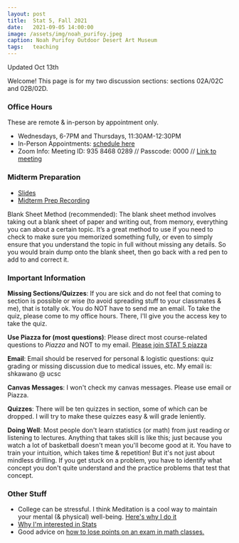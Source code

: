 ```yaml
---
layout: post
title:  Stat 5, Fall 2021
date:   2021-09-05 14:00:00
image: /assets/img/noah_purifoy.jpeg
caption: Noah Purifoy Outdoor Desert Art Museum
tags:   teaching
---
```


Updated Oct 13th

Welcome!
This page is for my two discussion sections: sections 02A/02C and 02B/02D.

### Office Hours
These are remote & in-person by appointment only.
   - Wednesdays, 6-7PM and Thursdays, 11:30AM-12:30PM
   - In-Person Appointments: [schedule here](https://calendly.com/shokawano5/office-hours)
   - Zoom Info: Meeting ID: 935 8468 0289 // Passcode: 0000 // [Link to meeting](https://ucsc.zoom.us/j/93584680289?pwd=eEg0b2F6aTVBTnBKOGoxNWN0WXphQT09)

### Midterm Preparation

* [Slides](https://drive.google.com/file/d/14v96SJN0P4zKn17EBTdhfDnxjobVelth/view?usp=sharing)
* [Midterm Prep Recording](https://drive.google.com/file/d/15wjLlv05mkFh7J-o3cZH9Dw5xlnx2kux/view?usp=sharing)

Blank Sheet Method (recommended): The blank sheet method involves taking out a blank sheet of paper and writing out, from memory, everything you can about a certain topic. It’s a great method to use if you need to check to make sure you memorized something fully, or even to simply ensure that you understand the topic in full without missing any details. So you would brain dump onto the blank sheet, then go back with a red pen to add to and correct it.

### Important Information

**Missing Sections/Quizzes**: If you are sick and do not feel that coming to section is possible or wise (to avoid spreading stuff to your classmates & me), that is totally ok.  You do NOT have to send me an email.  To take the quiz, please come to my office hours. There, I'll give you the access key to take the quiz.

**Use Piazza for (most questions)**: Please direct most course-related questions to *Piazza* and NOT to my email.  [Please join STAT 5 piazza](https://piazza.com/uc_santa_cruz/fall2021/stat5/home)

**Email**:  Email should be reserved for personal & logistic questions: quiz grading or missing discussion due to medical issues, etc. My email is: shkawano @ ucsc

**Canvas Messages**: I won't check my canvas messages. Please use email or Piazza.

**Quizzes**:  There will be ten quizzes in section, some of which can be dropped. I will try to make these quizzes easy & will grade leniently.

**Doing Well**: Most people don't learn statistics (or math) from just reading or listening to lectures. Anything that takes skill is like this; just because you watch a lot of basketball doesn't mean you'll become good at it.  You have to train your intuition, which takes time & repetition! But it's not just about mindless drilling. If you get stuck on a problem, you have to identify what concept you don't quite understand and the practice problems that test that concept.  

### Other Stuff

* College can be stressful. I think Meditation is a cool way to maintain your mental (& physical) well-being. [Here's why I do it](https://sho-kawano.github.io/2021/09/27/why-meditate/)
* [Why I'm interested in Stats](https://sho-kawano.github.io/2021/09/08/why-stats/)
* Good advice on [how to lose points on an exam in math classes.](http://acritch.com/losemarks/)
